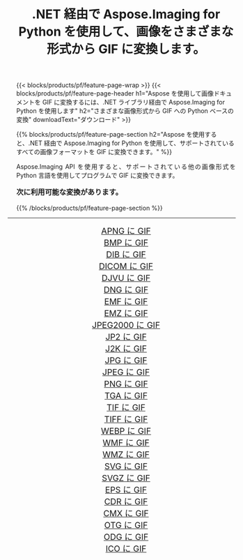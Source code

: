 ﻿---
title: .NET 経由で Aspose.Imaging for Python を使用して、画像をさまざまな形式から GIF に変換します。 
weight: 3920
url: /ja/python-net/conversion/to/gif/ 
lang: ja
langdirlevel: 2
locales: zh-hans,ja,it,ru,de,es,fr,nl,id,lt,pl,pt,vi,tr,ko,zh-hant,ar,hi,th,sv,cs,uk,he
description: .NET ライブラリ経由で Aspose.Imaging for Python を使用して、さまざまな形式から GIF に変換できます。
---

{{< blocks/products/pf/feature-page-wrap >}}
{{< blocks/products/pf/feature-page-header h1="Aspose を使用して画像ドキュメントを GIF に変換するには、.NET ライブラリ経由で Aspose.Imaging for Python を使用します" h2="さまざまな画像形式から GIF への Python ベースの変換" downloadText="ダウンロード" >}}


{{% blocks/products/pf/feature-page-section  h2="Aspose を使用すると、.NET 経由で Aspose.Imaging for Python を使用して、サポートされているすべての画像フォーマットを GIF に変換できます。" %}}
<p align=justify>Aspose.Imaging API を使用すると、サポートされている他の画像形式を Python 言語を使用してプログラムで GIF に変換できます。</p>
<h3 style="margin-top:16px;">
次に利用可能な変換があります。
</h3>
{{% /blocks/products/pf/feature-page-section %}}
<div class="container-fluid productfamilypage bg-gray">
    <div class="convertypes bg-gray agp-content section">
        <div class="container">
		<hr style="margin-left:-20px;"/>
		<div class="row other-converters" style="gap: 10px;font-size: 19px;text-align:center;">
		    <div class='col-md-3 other-converter remove-lp remove-rp'><a href="/imaging/ja/python-net/conversion/apng-to-gif/" style="padding:15px;">APNG に GIF</a></div>
<div class='col-md-3 other-converter remove-lp remove-rp'><a href="/imaging/ja/python-net/conversion/bmp-to-gif/" style="padding:15px;">BMP に GIF</a></div>
<div class='col-md-3 other-converter remove-lp remove-rp'><a href="/imaging/ja/python-net/conversion/dib-to-gif/" style="padding:15px;">DIB に GIF</a></div>
<div class='col-md-3 other-converter remove-lp remove-rp'><a href="/imaging/ja/python-net/conversion/dicom-to-gif/" style="padding:15px;">DICOM に GIF</a></div>
<div class='col-md-3 other-converter remove-lp remove-rp'><a href="/imaging/ja/python-net/conversion/djvu-to-gif/" style="padding:15px;">DJVU に GIF</a></div>
<div class='col-md-3 other-converter remove-lp remove-rp'><a href="/imaging/ja/python-net/conversion/dng-to-gif/" style="padding:15px;">DNG に GIF</a></div>
<div class='col-md-3 other-converter remove-lp remove-rp'><a href="/imaging/ja/python-net/conversion/emf-to-gif/" style="padding:15px;">EMF に GIF</a></div>
<div class='col-md-3 other-converter remove-lp remove-rp'><a href="/imaging/ja/python-net/conversion/emz-to-gif/" style="padding:15px;">EMZ に GIF</a></div>
<div class='col-md-3 other-converter remove-lp remove-rp'><a href="/imaging/ja/python-net/conversion/jpeg2000-to-gif/" style="padding:15px;">JPEG2000 に GIF</a></div>
<div class='col-md-3 other-converter remove-lp remove-rp'><a href="/imaging/ja/python-net/conversion/jp2-to-gif/" style="padding:15px;">JP2 に GIF</a></div>
<div class='col-md-3 other-converter remove-lp remove-rp'><a href="/imaging/ja/python-net/conversion/j2k-to-gif/" style="padding:15px;">J2K に GIF</a></div>
<div class='col-md-3 other-converter remove-lp remove-rp'><a href="/imaging/ja/python-net/conversion/jpg-to-gif/" style="padding:15px;">JPG に GIF</a></div>
<div class='col-md-3 other-converter remove-lp remove-rp'><a href="/imaging/ja/python-net/conversion/jpeg-to-gif/" style="padding:15px;">JPEG に GIF</a></div>
<div class='col-md-3 other-converter remove-lp remove-rp'><a href="/imaging/ja/python-net/conversion/png-to-gif/" style="padding:15px;">PNG に GIF</a></div>
<div class='col-md-3 other-converter remove-lp remove-rp'><a href="/imaging/ja/python-net/conversion/tga-to-gif/" style="padding:15px;">TGA に GIF</a></div>
<div class='col-md-3 other-converter remove-lp remove-rp'><a href="/imaging/ja/python-net/conversion/tif-to-gif/" style="padding:15px;">TIF に GIF</a></div>
<div class='col-md-3 other-converter remove-lp remove-rp'><a href="/imaging/ja/python-net/conversion/tiff-to-gif/" style="padding:15px;">TIFF に GIF</a></div>
<div class='col-md-3 other-converter remove-lp remove-rp'><a href="/imaging/ja/python-net/conversion/webp-to-gif/" style="padding:15px;">WEBP に GIF</a></div>
<div class='col-md-3 other-converter remove-lp remove-rp'><a href="/imaging/ja/python-net/conversion/wmf-to-gif/" style="padding:15px;">WMF に GIF</a></div>
<div class='col-md-3 other-converter remove-lp remove-rp'><a href="/imaging/ja/python-net/conversion/wmz-to-gif/" style="padding:15px;">WMZ に GIF</a></div>
<div class='col-md-3 other-converter remove-lp remove-rp'><a href="/imaging/ja/python-net/conversion/svg-to-gif/" style="padding:15px;">SVG に GIF</a></div>
<div class='col-md-3 other-converter remove-lp remove-rp'><a href="/imaging/ja/python-net/conversion/svgz-to-gif/" style="padding:15px;">SVGZ に GIF</a></div>
<div class='col-md-3 other-converter remove-lp remove-rp'><a href="/imaging/ja/python-net/conversion/eps-to-gif/" style="padding:15px;">EPS に GIF</a></div>
<div class='col-md-3 other-converter remove-lp remove-rp'><a href="/imaging/ja/python-net/conversion/cdr-to-gif/" style="padding:15px;">CDR に GIF</a></div>
<div class='col-md-3 other-converter remove-lp remove-rp'><a href="/imaging/ja/python-net/conversion/cmx-to-gif/" style="padding:15px;">CMX に GIF</a></div>
<div class='col-md-3 other-converter remove-lp remove-rp'><a href="/imaging/ja/python-net/conversion/otg-to-gif/" style="padding:15px;">OTG に GIF</a></div>
<div class='col-md-3 other-converter remove-lp remove-rp'><a href="/imaging/ja/python-net/conversion/odg-to-gif/" style="padding:15px;">ODG に GIF</a></div>
<div class='col-md-3 other-converter remove-lp remove-rp'><a href="/imaging/ja/python-net/conversion/ico-to-gif/" style="padding:15px;">ICO に GIF</a></div>
                </div>
        </div>
    </div>
</div>
<br/>

